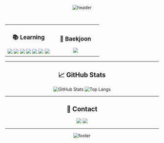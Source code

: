 <div align="center">

![header](https://capsule-render.vercel.app/api?type=waving&color=gradient&height=200&section=header&text=TaeMin%20Kim&fontSize=40&fontAlignY=35)

<br>

<table>
  <tr>
    <td align="center" width="50%">
      <h3>📚 Learning</h3>
      <img src="https://img.shields.io/badge/Python-3776AB?style=for-the-badge&logo=Python&logoColor=white">
      <img src="https://img.shields.io/badge/FastAPI-005571?style=for-the-badge&logo=fastapi&logoColor=white">
      <img src="https://img.shields.io/badge/MySQL-4479A1?style=for-the-badge&logo=mysql&logoColor=white">
      <img src="https://img.shields.io/badge/Docker-2496ED?style=for-the-badge&logo=docker&logoColor=white">
      <img src="https://img.shields.io/badge/LangChain-FF9900?style=for-the-badge&logo=langchain&logoColor=white">
      <img src="https://img.shields.io/badge/MongoDB-47A248?style=for-the-badge&logo=mongodb&logoColor=white">
      <img src="https://img.shields.io/badge/Redis-D32F2F?style=for-the-badge&logo=redis&logoColor=white">
    </td>
    <td align="center" width="50%">
      <h3>🌿 Baekjoon</h3>
      <a href="https://solved.ac/xoals3094">
        <img src="http://mazassumnida.wtf/api/v2/generate_badge?boj=xoals3094">
      </a>
    </td>
  </tr>
</table>

---

## 📈 GitHub Stats

<div align="center">

![GitHub Stats](https://github-readme-stats.vercel.app/api?username=xoals3094&show_icons=true&theme=radical&hide_border=true&hide_title=true)
![Top Langs](https://github-readme-stats.vercel.app/api/top-langs/?username=xoals3094&layout=compact&theme=radical&hide_border=true)

</div>

---

## 💬 Contact

<a href="mailto:xoals3094@gmail.com"><img src="https://img.shields.io/badge/Email-D14836?style=for-the-badge&logo=Gmail&logoColor=white"></a>
<a href="https://github.com/xoals3094"><img src="https://img.shields.io/badge/GitHub-181717?style=for-the-badge&logo=GitHub&logoColor=white"></a>

---

![footer](https://capsule-render.vercel.app/api?type=waving&color=gradient&height=100&section=footer)

</div>
